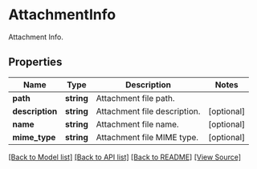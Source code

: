 ﻿# AttachmentInfo
Attachment Info.

## Properties
Name | Type | Description | Notes
------------ | ------------- | ------------- | -------------
**path** | **string** | Attachment file path. | 
**description** | **string** | Attachment file description. | [optional]
**name** | **string** | Attachment file name. | [optional]
**mime_type** | **string** | Attachment file MIME type. | [optional]

[[Back to Model list]](../README.md#documentation-for-models) [[Back to API list]](../README.md#documentation-for-api-endpoints) [[Back to README]](../README.md) [[View Source]](../src/Aspose/PDF/Model/AttachmentInfo.php)

